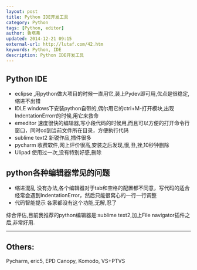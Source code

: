 ```yaml
---
layout: post
title: Python IDE开发工具
category: Python
tags: [Python, editor]
author: 鲁塔弗
updated: 2014-12-21 09:15
external-url: http://lutaf.com/42.htm
keywords: Python, IDE
description: Python IDE开发工具
---
```


## Python IDE

- eclipse ,用python做大项目的时候一直用它,装上Pydev即可用,优点是很稳定,缩进不出错
- IDLE windows下安装python自带的,偶尔用它的ctrl+M-打开模块,出现IndentationErrorr的时候,用它来救命
- emeditor 速度很快的编辑器,写小段代码的时候用,而且可以方便的打开命令行窗口，同时cd到当前文件所在目录，方便执行代码
- sublime text2 新锐作品,插件很多
- pycharm 收费软件,网上评价很高,安装之后发现,慢,丑,挫,10秒钟删除
- Ulipad 使用过一次,没有特别好感,删除

<!--more-->

## python各种编辑器常见的问题

- 缩进混乱
  没有办法,各个编辑器对于tab和空格的配置都不同意，写代码的适合经常会遇到IndentationError，然后只能很窝心的一行一行调整
- 代码智能提示
  各家都没有这个功能,无解,忍了

综合评估,目前我推荐的python编辑器是:sublime text2,加上File navigator插件之后,非常好用.

* * * * * *

## Others:

Pycharm, eric5, EPD Canopy, Komodo, VS+PTVS
